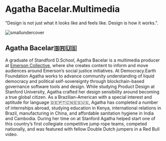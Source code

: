 # Agatha Bacelar.Multimedia
"Design is not just what it looks like and feels like. Design is how it works.".

![smallundercover](https://user-images.githubusercontent.com/24529258/37628450-bf259732-2b96-11e8-931e-b0734531e1a7.png)

## Agatha Bacelar🇧🇷🇺🇸

A graduate of Standford D.School, Agatha Bacelar is a multimedia producer at [Emerson Collective](http://www.emersoncollective.com/our-team), where she creates content to inform and move audiences around Emerson’s social justice initiatives. At Democracy.Earth Foundation Agatha works to advance community understanding of liquid democracy and political self-sovereignty through blockchain-based governance software tools and design.  While studying Product Design at Stanford University, Agatha crafted her design sensibility around becoming a true global citizen. As a Brazilian-American with a special interest and aptitude for language 🇩🇪🇵🇹🇨🇳🇪🇸🇺🇸, Agatha has  completed a number of internships abroad, studying education in Kenya, international relations in Brazil, manufacturing in China, and affordable sanitation hygiene in India and Cambodia. During her time on at Stanford Agatha helped start one of this country’s first collegiate competitive jump rope teams, competed nationally, and was featured with fellow Double Dutch jumpers in a Red Bull video.  

